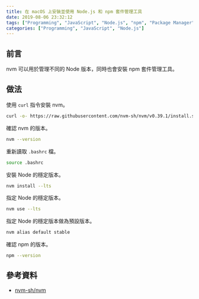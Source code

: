 ```yaml
---
title: 在 macOS 上安裝並使用 Node.js 和 npm 套件管理工具
date: 2019-08-06 23:32:12
tags: ["Programming", "JavaScript", "Node.js", "npm", "Package Manager"]
categories: ["Programming", "JavaScript", "Node.js"]
---
```


## 前言

nvm 可以用於管理不同的 Node 版本，同時也會安裝 npm 套件管理工具。

## 做法

使用 `curl` 指令安裝 nvm。

```bash
curl -o- https://raw.githubusercontent.com/nvm-sh/nvm/v0.39.1/install.sh | bash
```

確認 nvm 的版本。

```bash
nvm --version
```

重新讀取 `.bashrc` 檔。

```bash
source .bashrc
```

安裝 Node 的穩定版本。

```bash
nvm install --lts
```

指定 Node 的穩定版本。

```bash
nvm use --lts
```

指定 Node 的穩定版本做為預設版本。

```bash
nvm alias default stable
```

確認 npm 的版本。

```bash
npm --version
```

## 參考資料

- [nvm-sh/nvm](https://github.com/nvm-sh/nvm)
